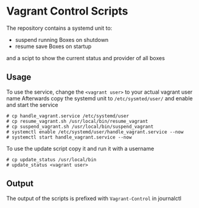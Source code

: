 # Vagrant Control Scripts

The repository contains a systemd unit to:
- suspend running Boxes on shutdown
- resume save Boxes on startup

and a scipt to show the current status and provider of all boxes


## Usage
To use the service, change the `<vagrant user>` to your actual vagrant user name
Afterwards copy the systemd unit to `/etc/sysmted/user/` and enable and start the service
```
# cp handle_vagrant.service /etc/systemd/user
# cp resume_vagrant.sh /usr/local/bin/resume_vagrant
# cp suspend_vagrant.sh /usr/local/bin/suspend_vagrant
# systemctl enable /etc/systemd/user/handle_vagrant.service --now
# systemctl start handle_vagrant.service --now
```

To use the update script copy it and run it with a username
```
# cp update_status /usr/local/bin
# update_status <vagrant user>
```

## Output

The output of the scripts is prefixed with `Vagrant-Control` in journalctl

